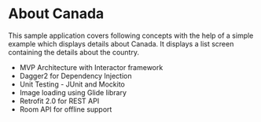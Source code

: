 # About Canada

This sample application covers following concepts with the help of a simple example which displays details about Canada. It displays a list screen containing the details about the country.

* MVP Architecture with Interactor framework
* Dagger2 for Dependency Injection
* Unit Testing - JUnit and Mockito
* Image loading using Glide library
* Retrofit 2.0 for REST API
* Room API for offline support
